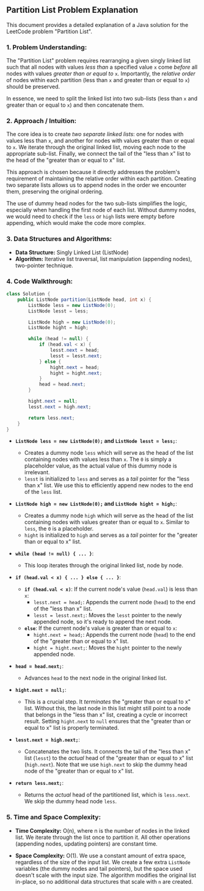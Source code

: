 ## Partition List Problem Explanation

This document provides a detailed explanation of a Java solution for the LeetCode problem "Partition List".

### 1. Problem Understanding:

The "Partition List" problem requires rearranging a given singly linked list such that all nodes with values *less than* a specified value `x` come *before* all nodes with values *greater than or equal to* `x`. Importantly, the *relative order* of nodes within each partition (less than `x` and greater than or equal to `x`) should be preserved.

In essence, we need to split the linked list into two sub-lists (less than `x` and greater than or equal to `x`) and then concatenate them.

### 2. Approach / Intuition:

The core idea is to create *two separate linked lists*: one for nodes with values less than `x`, and another for nodes with values greater than or equal to `x`. We iterate through the original linked list, moving each node to the appropriate sub-list.  Finally, we connect the tail of the "less than x" list to the head of the "greater than or equal to x" list.

This approach is chosen because it directly addresses the problem's requirement of maintaining the relative order within each partition.  Creating two separate lists allows us to append nodes in the order we encounter them, preserving the original ordering.

The use of dummy head nodes for the two sub-lists simplifies the logic, especially when handling the first node of each list.  Without dummy nodes, we would need to check if the `less` or `high` lists were empty before appending, which would make the code more complex.

### 3. Data Structures and Algorithms:

*   **Data Structure:** Singly Linked List (ListNode)
*   **Algorithm:**  Iterative list traversal, list manipulation (appending nodes), two-pointer technique.

### 4. Code Walkthrough:

```java
class Solution {
    public ListNode partition(ListNode head, int x) {
        ListNode less = new ListNode(0);
        ListNode lesst = less;

        ListNode high = new ListNode(0);
        ListNode hight = high;

        while (head != null) {
            if (head.val < x) {
                lesst.next = head;
                lesst = lesst.next;
            } else {
                hight.next = head;
                hight = hight.next;
            }
            head = head.next;
        }

        hight.next = null;  
        lesst.next = high.next;

        return less.next;
    }
}
```

*   **`ListNode less = new ListNode(0);` and `ListNode lesst = less;`**:
    *   Creates a dummy node `less` which will serve as the head of the list containing nodes with values less than `x`.  The `0` is simply a placeholder value, as the actual value of this dummy node is irrelevant.
    *   `lesst` is initialized to `less` and serves as a *tail* pointer for the "less than x" list. We use this to efficiently append new nodes to the end of the `less` list.

*   **`ListNode high = new ListNode(0);` and `ListNode hight = high;`**:
    *   Creates a dummy node `high` which will serve as the head of the list containing nodes with values greater than or equal to `x`.  Similar to `less`, the `0` is a placeholder.
    *   `hight` is initialized to `high` and serves as a *tail* pointer for the "greater than or equal to x" list.

*   **`while (head != null) { ... }`**:
    *   This loop iterates through the original linked list, node by node.

*   **`if (head.val < x) { ... } else { ... }`**:
    *   **`if (head.val < x)`**: If the current node's value (`head.val`) is less than `x`:
        *   `lesst.next = head;`:  Appends the current node (`head`) to the end of the "less than x" list.
        *   `lesst = lesst.next;`:  Moves the `lesst` pointer to the newly appended node, so it's ready to append the next node.
    *   **`else`**: If the current node's value is greater than or equal to `x`:
        *   `hight.next = head;`: Appends the current node (`head`) to the end of the "greater than or equal to x" list.
        *   `hight = hight.next;`: Moves the `hight` pointer to the newly appended node.

*   **`head = head.next;`**:
    *   Advances `head` to the next node in the original linked list.

*   **`hight.next = null;`**:
    *   This is a crucial step. It *terminates* the "greater than or equal to x" list. Without this, the last node in this list might still point to a node that belongs in the "less than x" list, creating a cycle or incorrect result.  Setting `hight.next` to `null` ensures that the "greater than or equal to x" list is properly terminated.

*   **`lesst.next = high.next;`**:
    *   Concatenates the two lists.  It connects the tail of the "less than x" list (`lesst`) to the *actual* head of the "greater than or equal to x" list (`high.next`).  Note that we use `high.next` to skip the dummy head node of the "greater than or equal to x" list.

*   **`return less.next;`**:
    *   Returns the *actual* head of the partitioned list, which is `less.next`.  We skip the dummy head node `less`.

### 5. Time and Space Complexity:

*   **Time Complexity:** O(n), where n is the number of nodes in the linked list.  We iterate through the list once to partition it.  All other operations (appending nodes, updating pointers) are constant time.

*   **Space Complexity:** O(1).  We use a constant amount of extra space, regardless of the size of the input list. We create a few extra `ListNode` variables (the dummy nodes and tail pointers), but the space used doesn't scale with the input size.  The algorithm modifies the original list in-place, so no additional data structures that scale with `n` are created.
